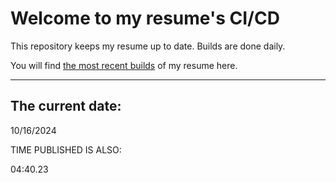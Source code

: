 # Welcome to my resume's CI/CD
This repository keeps my resume up to date. Builds are done daily.
  
You will find [the most recent builds](output/) of my resume here.
* * *
 
## The current date:  
 10/16/2024 
   
  
  
 TIME PUBLISHED IS ALSO: 
  
 04:40.23 
  
  
